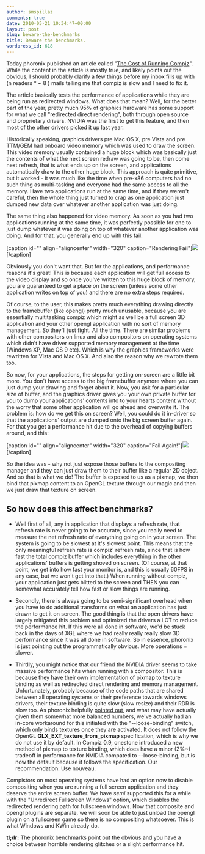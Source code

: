 ```yaml
---
author: smspillaz
comments: true
date: 2010-05-21 10:34:47+00:00
layout: post
slug: beware-the-benchmarks
title: Beware the benchmarks.
wordpress_id: 618
---
```


Today phoronix published an article called "[The Cost of Running Compiz](http://www.phoronix.com/scan.php?page=article&item=compiz_speed_test&num=1)". While the content in the article is mostly true, and likely points out the obvious, I should probably clarify a few things before my inbox fills up with (n readers * ~ 8 ) mails telling me that compiz is slow and I need to fix it.

The article basically tests the performance of applications while they are being run as redirected windows. What does that mean? Well, for the better part of the year, pretty much 95% of graphics hardware has some support for what we call "redirected direct rendering", both through open source and proprietary drivers. NVIDIA was the first to get this feature, and then most of the other drivers picked it up last year.

Historically speaking, graphics drivers pre Mac OS X, pre Vista and pre TTM/GEM had onboard video memory which was used to draw the screen. This video memory usually contained a huge block which was basically just the contents of what the next screen redraw was going to be, then come next refresh, that is what ends up on the screen, and applications automatically draw to the other huge block. This approach is quite primitive, but it worked - it was much like the time when pre-x86 computers had no such thing as multi-tasking and everyone had the same access to all the memory. Have two applications run at the same time, and if they weren't careful, then the whole thing just turned to crap as one application just dumped new data over whatever another application was just doing.

The same thing also happened for video memory. As soon as you had two applications running at the same time, it was perfectly possible for one to just dump whatever it was doing on top of whatever another application was doing. And for that, you generally end up with this fail:

[caption id="" align="aligncenter" width="320" caption="Rendering Fail"][![](http://4.bp.blogspot.com/_OCfXyv9fntE/Rrnj80c5PqI/AAAAAAAAAC4/6m_odDEU4wE/s320/do-not-want-small.png)](http://hoegsberg.blogspot.com/2007/08/redirected-direct-rendering.html)[/caption]

Obviously you don't want that. But for the applications, and performance reasons it's great! This is because each application will get full access to the video display and so once you've written to this huge block of memory, you are guaranteed to get a place on the screen (unless some other application writes on top of you) and there are no extra steps required.

Of course, to the user, this makes pretty much everything drawing directly to the framebuffer (like opengl) pretty much unusable, because you are essentially multitasking compiz which might as well be a full screen 3D application and your other opengl application with no sort of memory management. So they'll just fight. All the time. There are similar problems with other compositors on linux and also compositors on operating systems which didn't have driver supported memory management at the time (Windows XP, Mac OS 9 etc). Which is why the graphics frameworks were rewritten for Vista and Mac OS X. And also the reason why we rewrote them too.

So now, for your applications, the steps for getting on-screen are a little bit more. You don't have access to the big framebuffer anymore where you can just dump your drawing and forget about it. Now, you ask for a particular size of buffer, and the graphics driver gives you your own private buffer for you to dump your applications' contents into to your hearts content without the worry that some other application will go ahead and overwrite it. The problem is: how do we get this on screen? Well, you could do it in-driver so that the applications' output are dumped onto the big screen buffer again. For that you get a performance hit due to the overhead of copying buffers around, and this:

[caption id="" align="aligncenter" width="320" caption="Fail Again!"]![](http://4.bp.blogspot.com/_OCfXyv9fntE/Rrnj80c5PqI/AAAAAAAAAC4/6m_odDEU4wE/s320/do-not-want-small.png)[/caption]

So the idea was - why not just expose those buffers to the compositing manager and they can just draw them to their buffer like a regular 2D object. And so that is what we do! The buffer is exposed to us as a pixmap, we then bind that pixmap content to an OpenGL texture through our magic and then we just draw that texture on screen.


## So how does this affect benchmarks?





	
  * Well first of all, any in application that displays a refresh rate, that refresh rate is never going to be accurate, since you really need to measure the net refresh rate of everything going on in your screen. The system is going to be slowest at it's slowest point. This means that the only meaningful refresh rate is compiz' refresh rate, since that is how fast the total compiz buffer which includes everything in the other applications' buffers is getting shoved on screen. (Of course, at that point, we get into how fast your monitor is, and this is usually 60FPS in any case, but we won't get into that.) When running without compiz, your application just gets blitted to the screen and THEN you can somewhat accurately tell how fast or slow things are running.

	
  * Secondly, there is always going to be semi-significant overhead when you have to do additional transforms on what an application has just drawn to get it on screen. The good thing is that the open drivers have largely mitigated this problem and optimized the drivers a LOT to reduce the performance hit. If this were all done in software, we'd be stuck back in the days of XGL where we had really really really slow 3D performance since it was all done in software. So in essence, phoronix is just pointing out the programmatically obvious. More operations = slower.

	
  * Thirdly, you might notice that our friend the NVIDIA driver seems to take massive performance hits when running with a compositor. This is because they have their own implementation of pixmap to texture binding as well as redirected direct rendering and memory management. Unfortunately, probably because of the code paths that are shared between all operating systems or their preference towards windows drivers, their texture binding is quite slow (slow resize) and their RDR is slow too. As phoronix helpfully [pointed out](http://www.phoronix.com/scan.php?page=article&item=compiz_speed_test&num=5), and what may have actually given them somewhat more balanced numbers, we've actually had an in-core workaround for this initiated with the "--loose-binding" switch, which only binds textures once they are activated. It does not follow the OpenGL **GLX_EXT_texture_from_pixmap** specification, which is why we do not use it by default. In Compiz 0.9, onestone introduced a new method of pixmap to texture binding, which does have a minor (2%~) tradeoff in performance for NVIDIA compated to --loose-binding, but is now the default because it follows the specification. Our recommendation: Use nouveau.


Compistors on most operating systems have had an option now to disable compositing when you are running a full screen application and they deserve the entire screen buffer. We have *semi* supported this for a while with the "Unredirect Fullscreen Windows" option, which disables the redirected rendering path for fullscreen windows. Now that composite and opengl plugins are separate, we will soon be able to just unload the opengl plugin on a fullscreen game so there is no compositing whatsoever. This is what Windows and KWin already do.

**tl;dr:** The phoronix benchmarks point out the obvious and you have a choice between horrible rendering glitches or a slight performance hit.
